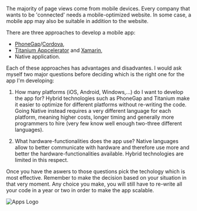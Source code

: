 The majority of page views come from mobile devices. 
Every company that wants to be 'connected' needs a mobile-optimized website.
In some case, a  mobile app may also be suitable in addition to the website.

There are three approaches to develop a mobile app:
* [PhoneGap](http://phonegap.com)/[Cordova](http://cordova.apache.org),
* [Titanium Appcelerator](http://www.appcelerator.com) and [Xamarin](http://xamarin.com),
* Native application.

Each of these approaches has advantages and disadvantes. 
I would ask myself two major questions before deciding which is the right one for the app I'm developing:

1) How many platforms (iOS, Android, Windows,...) do I want to develop the app for? Hybrid technologies such as PhoneGap and Titanium make it easier to optimize for different platforms without re-writing the code. Going Native instead requires a very different language for each platform, meaning higher costs, longer timing and generally more programmers to hire (very few know well enough two-three different languages). 

2) What hardware-functionalities does the app use? Native languages allow to better communicate with hardware and therefore use more and better the hardware-functionalities available. Hybrid technologies are limited in this respect.

Once you have the aswers to those questions pick the techology which is most effective.
Remember to make the decision based on your situation in that very moment. Any choice you make, you will still have to re-write all your code in a year or two in order to make the app scalable.


![Apps Logo](http://www.sassyjanegenealogy.com/wp-content/uploads/2013/05/apps-image.jpg)
